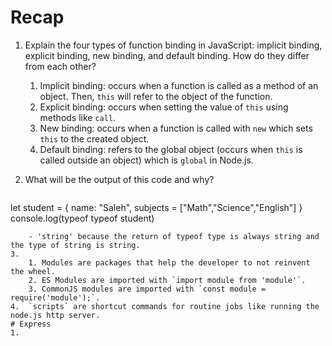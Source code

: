 # Recap

1. Explain the four types of function binding in JavaScript: implicit binding, explicit binding, new binding, and default binding. How do they differ from each other?
	
	1. Implicit binding: occurs when a function is called as a method of an object. Then, `this` will refer to the object of the function.
	2. Explicit binding:  occurs when setting the value of `this` using methods like `call`.
	3. New binding: occurs when a function is called with `new` which sets `this` to the created object.
	4. Default binding: refers to the global object (occurs when `this` is called outside an object) which is `global` in Node.js.
2. What will be the output of this code and why?
   
   ```javascript
let student = { 
   name: "Saleh",
   subjects = ["Math","Science","English"]
}
console.log(typeof typeof student)
```
	- 'string' because the return of typeof type is always string and the type of string is string.
3.  
	1. Modules are packages that help the developer to not reinvent the wheel.
	2. ES Modules are imported with `import module from 'module'`.
	3. CommonJS modules are imported with `const module = require('module');`.
4.  `scripts` are shortcut commands for routine jobs like running the node.js http server.
# Express
1. 